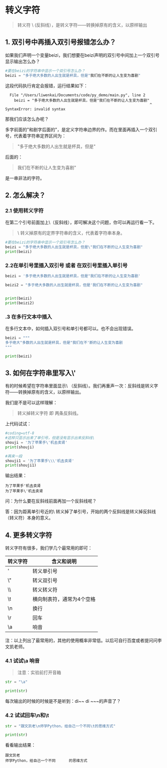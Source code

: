 # 转义字符



> 转义符 \  (反斜线），是转义字符——转换掉原有的含义，以原样输出





## 1. 双引号中再插入双引号报错怎么办？

如果我们声明一个变量beizi，我们想要在beizi声明的双引号中间加上一个双引号显示输出怎么办？

```python
#要在beizi的字符串中显示一个双引号怎么办？
beizi = "多于绝大多数的人出生就是杯具，但是"我们在不断的让人生变为喜剧"
```

这段代码执行肯定会报错，运行结果如下：

~~~
  File "/Users/liwenkai/Documents/code/py_demo/main.py", line 2
    beizi = "多于绝大多数的人出生就是杯具，但是"我们在不断的让人生变为喜剧"
                                                                 ^
SyntaxError: invalid syntax
~~~



那我们应该怎么办呢？ 

多字前面的"和剧字后面的"，是定义字符串边界的作。而在里面再插入一个双引号，代表着字符串定界区间为：

> "多于绝大多数的人出生就是杯具，但是"

后面的：

> 我们在不断的让人生变为喜剧" 

是一串非法的字符。



## 2. 怎么解决？

### 2.1 使用转义字符

在第二个引号前面加上\（反斜线），即可解决这个问题，你可以再运行看一下。

> \  转义掉原有的定界字符串的含义，代表着字符串本身。

~~~python
#要在beizi的字符串中显示一个双引号怎么办？
beizi = "多于绝大多数的人出生就是杯具，但是\"我们在不断的让人生变为喜剧"
print(beizi)
~~~



### 2.2在单引号里插入双引号   或者   在双引号里插入单引号



~~~python
beizi = '多于绝大多数的人出生就是杯具，但是"我们在不断的让人生变为喜剧'

beizi2 = "多于绝大多数的人出生就是杯具，但是'我们在不断的让人生变为喜剧"


print(beizi)
print(beizi2)
~~~



### .3 在多行文本中插入

在多行文本中，如何插入双引号和单引号都可以。也不会出现错误。

~~~python
beizi = """
多于绝大"多数的人出生就是杯具，但是"我们在不'断的让人生变为喜剧
"""

print(beizi)

~~~



## 3. 如何在字符串里写入\\'



有的时候希望在字符串里面显示\ （反斜线）。我们再重声一次：反斜线是转义字符——转换掉原有的含义，以原样输出。

我们是不是可以这样理解：

> 转义掉转义字符 即 两条反斜线。

上代码试试：

~~~python
#coding=utf-8
#这样只显示出来了单引号，但是没有显示出来反斜线\
shouji = '为了苹果手\'机去卖肾'
print(shouji)

#再来一段
shouji1 = '为了苹果手\\\'机去卖肾'
print(shouji1)
~~~

输出结果：

~~~
为了苹果手'机去卖肾
为了苹果手\'机去卖肾
~~~



问：为什么要在反斜线前面再加一个反斜线呢？

答：因为距离单引号近的\ 转义掉了单引号，开始的两个反斜线是转义掉反斜线（转义符）本身的意义。





## 4. 更多转义字符

转义字符有很多，我们学几个最常用的即可：



| 转义字符 | 含义和说明                |
| -------- | ------------------------- |
| \'       | 转义单引号                |
| \\"      | 转义双引号                |
| \\\      | 转义转义符                |
| \t       | 横向制表符，通常为4个空格 |
| \n       | 换行                      |
| \r       | 回车                      |
| \a       | 响音                      |

注：以上列出了最常用的，其他的使用概率非常低。以后可自行百度或者提问问李文凯老师。



### 4.1 试试\a 响音

> 注意：实验前打开音箱

~~~python
str = "\a"

print(str)
~~~

每次输出的时候的时候是不是听到：di~~ di ~~~的声音了？



### 4.2 试试回车\n和\t

~~~python
str = "跟文凯老\n师学Python，给自己一个不同\t的思维方式"

print(str)
~~~



看看输出结果：

~~~
跟文凯老
师学Python，给自己一个不同      的思维方式
~~~

